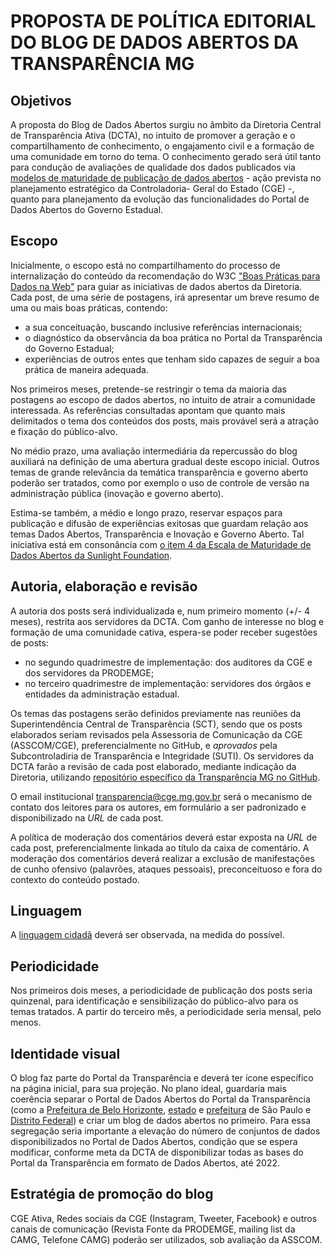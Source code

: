 # PROPOSTA DE POLÍTICA EDITORIAL DO BLOG DE DADOS ABERTOS DA TRANSPARÊNCIA MG

## Objetivos

A proposta do Blog de Dados Abertos surgiu no âmbito da Diretoria Central de Transparência Ativa (DCTA), no intuito de promover a geração e o compartilhamento de conhecimento, o engajamento civil e a formação de uma comunidade em torno do tema. O conhecimento gerado será útil tanto para condução de avaliações de qualidade dos dados publicados via [modelos de maturidade de publicação de dados abertos](https://certificates.theodi.org/en/about/badgelevels) - ação prevista no planejamento estratégico da Controladoria- Geral do Estado (CGE) -, quanto para planejamento da evolução das funcionalidades do Portal de Dados Abertos do Governo Estadual.

## Escopo

Inicialmente, o escopo está no compartilhamento do processo de internalização do conteúdo da recomendação do W3C ["Boas Práticas para Dados na Web"](http://www.w3c.br/traducoes/DWBP-pt-br/#bestPractices) para guiar as iniciativas de dados abertos da Diretoria. Cada post, de uma série de postagens, irá apresentar um breve resumo de uma ou mais boas práticas, contendo:

* a sua conceituação, buscando inclusive referências internacionais;
* o diagnóstico da observância da boa prática no Portal da Transparência do Governo Estadual;
* experiências de outros entes que tenham sido capazes de seguir a boa prática de maneira adequada.

Nos primeiros meses, pretende-se restringir o tema da maioria das postagens ao escopo de dados abertos, no intuito de atrair a comunidade interessada. As referências consultadas apontam que quanto mais delimitados o tema dos conteúdos dos posts, mais provável será a atração e fixação do público-alvo.

No médio prazo, uma avaliação intermediária da repercussão do blog auxiliará na definição de uma abertura gradual deste escopo inicial. Outros temas de grande relevância da temática transparência e governo aberto poderão ser tratados, como por exemplo o uso de controle de versão na administração pública (inovação e governo aberto).

Estima-se também, a médio e longo prazo, reservar espaços para publicação e difusão de experiências exitosas que guardam relação aos temas Dados Abertos, Transparência e Inovação e Governo Aberto. Tal iniciativa está em consonância com [o item 4 da Escala de Maturidade de Dados Abertos da Sunlight Foundation](https://sunlightfoundation.com/2019/08/15/an-open-data-maturity-scale-for-cities-to-find-right-sized-solutions/).

## Autoria, elaboração e revisão

A autoria dos posts será individualizada e, num primeiro momento (+/- 4 meses), restrita aos servidores da DCTA. Com ganho de interesse no blog e formação de uma comunidade cativa, espera-se poder receber sugestões de posts:

* no segundo quadrimestre de implementação: dos auditores da CGE e dos servidores da PRODEMGE;
* no terceiro quadrimestre de implementação: servidores dos órgãos e entidades da administração estadual.

Os temas das postagens serão definidos previamente nas reuniões da Superintendência Central de Transparência (SCT), sendo que os posts elaborados seriam revisados pela Assessoria de Comunicação da CGE (ASSCOM/CGE), preferencialmente no GitHub, e *aprovados* pela Subcontroladiria de Transparência e Integridade (SUTI). Os servidores da DCTA farão a revisão de cada post elaborado, mediante indicação da Diretoria, utilizando [repositório específico da Transparência MG no GitHub](https://github.com/transparencia-mg).

O email institucional <transparencia@cge.mg.gov.br> será o mecanismo de contato dos leitores para os autores, em formulário a ser padronizado e disponibilizado na *URL* de cada post.

A política de moderação dos comentários deverá estar exposta na *URL* de cada post, preferencialmente linkada ao título da caixa de comentário. A moderação dos comentários deverá realizar a exclusão de manifestações de cunho ofensivo (palavrões, ataques pessoais), preconceituoso e fora do contexto do conteúdo postado.

## Linguagem

A [linguagem cidadã](http://www.gespublica.gov.br/sites/default/files/documentos/linguagem_cidada_-_versao_final_web.pdf) deverá ser observada, na medida do possível.

## Periodicidade

Nos primeiros dois meses, a periodicidade de publicação dos posts seria quinzenal, para identificação e sensibilização do público-alvo para os temas tratados. A partir do terceiro mês, a periodicidade seria mensal, pelo menos.

## Identidade visual

O blog faz parte do Portal da Transparência e deverá ter ícone específico na página inicial, para sua projeção. No plano ideal, guardaria mais coerência separar o Portal de Dados Abertos do Portal da Transparência (como a [Prefeitura de Belo Horizonte](https://dados.pbh.gov.br/), [estado](http://www.governoaberto.sp.gov.br/) e [prefeitura](http://dados.prefeitura.sp.gov.br/pt_PT/) de São Paulo e [Distrito Federal](http://dados.gov.br/organization/distrito-federal)) e criar um blog de dados abertos no primeiro. Para essa segregação seria importante a elevação do número de conjuntos de dados disponibilizados no Portal de Dados Abertos, condição que se espera modificar, conforme meta da DCTA de disponibilizar todas as bases do Portal da Transparência em formato de Dados Abertos, até 2022.

## Estratégia de promoção do blog

CGE Ativa, Redes sociais da CGE (Instagram, Tweeter, Facebook) e outros canais de comunicação (Revista Fonte da PRODEMGE, mailing list da CAMG, Telefone CAMG) poderão ser utilizados, sob avaliação da ASSCOM.
